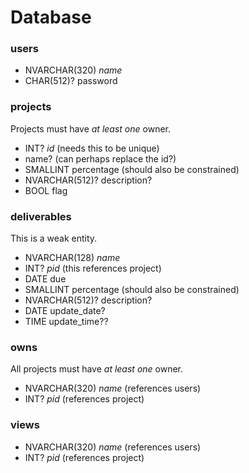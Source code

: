 # Database #

### users ###

- NVARCHAR(320) _name_
- CHAR(512)? password

### projects ###

Projects must have *at least one* owner.

- INT? _id_ (needs this to be unique)
- name?     (can perhaps replace the id?)
- SMALLINT percentage (should also be constrained)
- NVARCHAR(512)? description?
- BOOL flag

### deliverables ###

This is a weak entity.

- NVARCHAR(128) _name_
- INT? _pid_ (this references project)
- DATE due
- SMALLINT percentage (should also be constrained)
- NVARCHAR(512)? description?
- DATE update\_date?
- TIME update\_time??

### owns ###

All projects must have *at least one* owner.

- NVARCHAR(320) _name_ (references users)
- INT? _pid_ (references project)

### views ###

- NVARCHAR(320) _name_ (references users)
- INT? _pid_ (references project)


